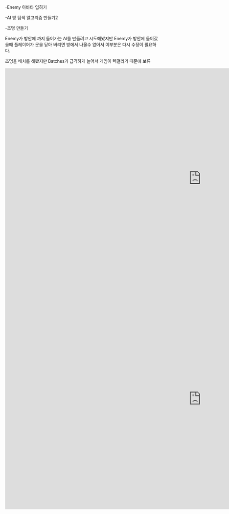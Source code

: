 
-Enemy 아바타 입히기

-AI 방 탐색 알고리즘 만들기2

-조명 만들기


Enemy가 방안에 까지 들어가는 AI를 만들려고 시도해봤지만  Enemy가 방안에 들어갔을때 플레이어가 문을 닫아 버리면 방에서 나올수 없어서 이부분은 다시 수정이 필요하다.

조명을 배치를 해봤지만 Batches가 급격하게 늘어서 게임이 렉걸리기 때문에 보류

<iframe width="1280" height="720" src="https://www.youtube.com/embed/hXXW75kj5ng" title="YouTube video player" frameborder="0" allow="accelerometer; autoplay; clipboard-write; encrypted-media; gyroscope; picture-in-picture" allowfullscreen></iframe>


<iframe width="1280" height="720" src="https://www.youtube.com/embed/nXpAIr2Gwb0" title="YouTube video player" frameborder="0" allow="accelerometer; autoplay; clipboard-write; encrypted-media; gyroscope; picture-in-picture" allowfullscreen></iframe>
